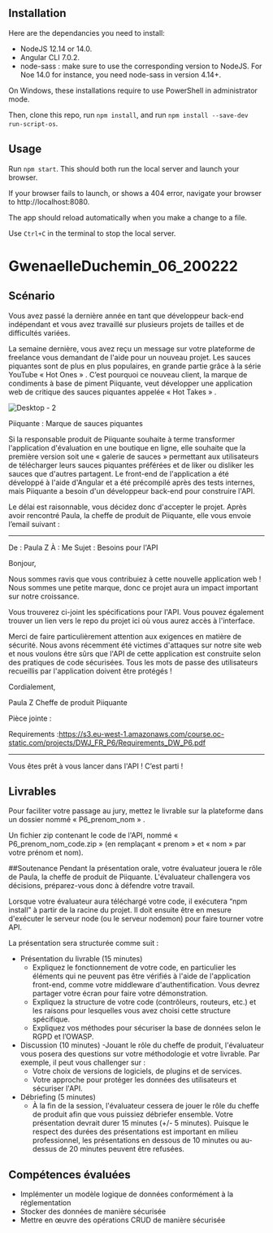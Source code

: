 ## Installation 

Here are the dependancies you need to install:
- NodeJS 12.14 or 14.0.
- Angular CLI 7.0.2.
- node-sass : make sure to use the corresponding version to NodeJS. For Noe 14.0 for instance, you need node-sass in version 4.14+.

On Windows, these installations require to use PowerShell in administrator mode.

Then, clone this repo, run `npm install`, and run `npm install --save-dev run-script-os`.


## Usage 

Run `npm start`. This should both run the local server and launch your browser.

If your browser fails to launch, or shows a 404 error, navigate your browser to http://localhost:8080.

The app should reload automatically when you make a change to a file.

Use `Ctrl+C` in the terminal to stop the local server.

# GwenaelleDuchemin_06_200222

## Scénario
Vous avez passé la dernière année en tant que développeur back-end indépendant et vous avez travaillé sur plusieurs projets de tailles et de difficultés variées.

La semaine dernière, vous avez reçu un message sur votre plateforme de freelance vous demandant de l'aide pour un nouveau projet. Les sauces piquantes sont de plus en plus populaires, en grande partie grâce à la série YouTube « Hot Ones » . C’est pourquoi ce nouveau client, la marque de condiments à base de piment Piiquante, veut développer une application web de critique des sauces piquantes appelée « Hot Takes » .

![Desktop - 2](https://user.oc-static.com/upload/2021/07/29/16275605596354_PiiquanteLogo.png)

Piiquante : Marque de sauces piquantes

Si la responsable produit de Piiquante souhaite à terme transformer l'application d'évaluation en une boutique en ligne, elle souhaite que la première version soit une « galerie de sauces » permettant aux utilisateurs de télécharger leurs sauces piquantes préférées et de liker ou disliker les sauces que d'autres partagent. Le front-end de l'application a été développé à l'aide d'Angular et a été précompilé après des tests internes, mais Piiquante a besoin d'un développeur back-end pour construire l'API.

Le délai est raisonnable, vous décidez donc d'accepter le projet. Après avoir rencontré Paula, la cheffe de produit de Piiquante, elle vous envoie l’email suivant :

 
***
De : Paula Z
À : Me
Sujet : Besoins pour l'API

Bonjour,

Nous sommes ravis que vous contribuiez à cette nouvelle application web ! Nous sommes une petite marque, donc ce projet aura un impact important sur notre croissance.

Vous trouverez ci-joint les spécifications pour l'API. Vous pouvez également trouver un lien vers le repo du projet ici où vous aurez accès à l'interface.

Merci de faire particulièrement attention aux exigences en matière de sécurité. Nous avons récemment été victimes d'attaques sur notre site web et nous voulons être sûrs que l'API de cette application est construite selon des pratiques de code sécurisées. Tous les mots de passe des utilisateurs recueillis par l'application doivent être protégés !

Cordialement,

Paula Z
Cheffe de produit
Piiquante


Pièce jointe : 

Requirements :https://s3.eu-west-1.amazonaws.com/course.oc-static.com/projects/DWJ_FR_P6/Requirements_DW_P6.pdf
***

Vous êtes prêt à vous lancer dans l'API ! C’est parti !

## Livrables

Pour faciliter votre passage au jury, mettez le livrable sur la plateforme dans un dossier nommé « P6_prenom_nom » .

Un fichier zip contenant le code de l'API, nommé « P6_prenom_nom_code.zip » (en remplaçant « prenom » et « nom » par votre prénom et nom).

##Soutenance
Pendant la présentation orale, votre évaluateur jouera le rôle de Paula, la cheffe de produit de Piiquante. L'évaluateur challengera vos décisions, préparez-vous donc à défendre votre travail.

Lorsque votre évaluateur aura téléchargé votre code, il exécutera “npm install” à partir de la racine du projet. Il doit ensuite être en mesure d'exécuter le serveur node (ou le serveur nodemon) pour faire tourner votre API.

La présentation sera structurée comme suit :

- Présentation du livrable (15 minutes)
	- Expliquez le fonctionnement de votre code, en particulier les éléments qui ne peuvent pas être vérifiés à l'aide de l'application front-end, comme votre middleware d'authentification. Vous devrez partager votre écran pour faire votre démonstration.
	- Expliquez la structure de votre code (contrôleurs, routeurs, etc.) et les raisons pour lesquelles vous avez choisi cette structure spécifique.
	- Expliquez vos méthodes pour sécuriser la base de données selon le RGPD et l’OWASP.
- Discussion (10 minutes)
	-Jouant le rôle du cheffe de produit, l'évaluateur vous posera des questions sur votre méthodologie et votre livrable. Par exemple, il peut vous challenger sur :
	- Votre choix de versions de logiciels, de plugins et de services.
	- Votre approche pour protéger les données des utilisateurs et sécuriser l'API. 
- Débriefing (5 minutes)
	- À la fin de la session, l'évaluateur cessera de jouer le rôle du cheffe de produit afin que vous puissiez débriefer ensemble.
Votre présentation devrait durer 15 minutes (+/- 5 minutes).  Puisque le respect des durées des présentations est important en milieu professionnel, les présentations en dessous de 10 minutes ou au-dessus de 20 minutes peuvent être refusées. 

## Compétences évaluées
- Implémenter un modèle logique de données conformément à la réglementation
- Stocker des données de manière sécurisée
- Mettre en œuvre des opérations CRUD de manière sécurisée
